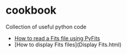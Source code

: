 cookbook
========

Collection of useful python code

* [How to read a Fits file using PyFits](PyFits.html)
* [How to display Fits files](Display Fits.html)
